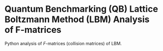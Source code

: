 # Quantum Benchmarking (QB) Lattice Boltzmann Method (LBM) Analysis of F-matrices

Python analysis of $F$-matrices (collision matrices) of LBM.  




